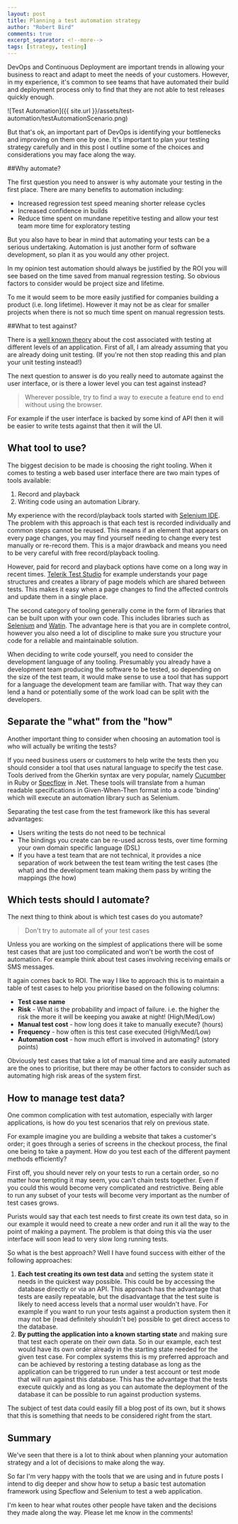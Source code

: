 ```yaml
--- 
layout: post
title: Planning a test automation strategy
author: "Robert Bird"
comments: true
excerpt_separator: <!--more-->
tags: [strategy, testing]
---
```


DevOps and Continuous Deployment are important trends in allowing your business to react and adapt to meet the needs of your customers. However, in my experience, it's common to see teams that have automated their build and deployment process only to find that they are not able to test releases quickly enough. 

![Test Automation]({{ site.url }}/assets/test-automation/testAutomationScenario.png)

But that's ok, an important part of DevOps is identifying your bottlenecks and improving on them one by one. It's important to plan your testing strategy carefully and in this post I outline some of the choices and considerations you may face along the way.

##Why automate?

The first question you need to answer is why automate your testing in the first place. There are many benefits to automation including:

 * Increased regression test speed meaning shorter release cycles
 * Increased confidence in builds
 * Reduce time spent on mundane repetitive testing and allow your test team more time for exploratory testing

But you also have to bear in mind that automating your tests can be a serious undertaking. Automation is just another form of software development, so plan it as you would any other project.

In my opinion test automation should always be justified by the ROI you will see based on the time saved from manual regression testing. So obvious factors to consider would be project size and lifetime. 

To me it would seem to be more easily justified for companies building a product (i.e. long lifetime). However it may not be as clear for smaller projects when there is not so much time spent on manual regression tests.

##What to test against?

There is a [well known theory](http://martinfowler.com/bliki/TestPyramid.html) about the cost associated with testing at different levels of an application. First of all, I am already assuming that you are already doing unit testing. (If you're not then stop reading this and plan your unit testing instead!)

The next question to answer is do you really need to automate against the user interface, or is there a lower level you can test against instead? 

>Wherever possible, try to find a way to execute a feature end to end without using the browser.

For example if the user interface is backed by some kind of API then it will be easier to write tests against that then it will the UI. 


## What tool to use?

The biggest decision to be made is choosing the right tooling. When it comes to testing a web based user interface there are two main types of tools available:

1. Record and playback
2. Writing code using an automation Library.

My experience with the record/playback tools started with [Selenium IDE](http://www.seleniumhq.org/projects/ide/). The problem with this approach is that each test is recorded individually and common steps cannot be reused. This means if an element that appears on every page changes, you may find yourself needing to change every test manually or re-record them. This is a major drawback and means you need to be very careful with free record/playback tooling.

However, paid for record and playback options have come on a long way in recent times. [Telerik Test Studio](http://www.telerik.com/teststudio) for example understands your page structures and creates a library of page models which are shared between tests. This makes it easy when a page changes to find the affected controls and update them in a single place.

The second category of tooling generally come in the form of libraries that can be built upon with your own code. This includes libraries such as [Selenium](http://www.seleniumhq.org/projects/webdriver/) and [Watin](http://watin.org/). The advantage here is that you are in complete control, however you also need a lot of discipline to make sure you structure your code for a reliable and maintainable solution.

When deciding to write code yourself, you need to consider the development language of any tooling. Presumably you already have a development team producing the software to be tested, so depending on the size of the test team, it would make sense to use a tool that has support for a language the development team are familiar with. That way they can lend a hand or potentially some of the work load can be split with the developers.

## Separate the "what" from the "how"

Another important thing to consider when choosing an automation tool is who will actually be writing the tests? 

If you need business users or customers to help write the tests then you should consider a tool that uses natural language to specify the test case. Tools derived from the Gherkin syntax are very popular, namely [Cucumber](https://cucumber.io/) in Ruby or [Specflow](http://www.specflow.org/) in .Net. These tools will translate from a human readable specifications in Given-When-Then format into a code 'binding' which will execute an automation library such as Selenium. 

Separating the test case from the test framework like this has several advantages:

* Users writing the tests do not need to be technical
* The bindings you create can be re-used across tests, over time forming your own domain specific language (DSL)
* If you have a test team that are not technical, it provides a nice separation of work between the test team writing the test cases (the what) and the development team making them pass by writing the mappings (the how)
 
 
## Which tests should I automate?
The next thing to think about is which test cases do you automate? 

>Don't try to automate all of your test cases

Unless you are working on the simplest of applications there will be some test cases that are just too complicated and won't be worth the cost of automation. For example think about test cases involving receiving emails or SMS messages.

It again comes back to ROI. The way I like to approach this is to maintain a table of test cases to help you prioritise based on the following columns:

* **Test case name**
* **Risk** - What is the probability and impact of failure. i.e. the higher the risk the more it will be keeping you awake at night! (High/Med/Low)
* **Manual test cost** - how long does it take to manually execute? (hours)
* **Frequency** - how often is this test case executed (High/Med/Low)
* **Automation cost** - how much effort is involved in automating? (story points)

Obviously test cases that take a lot of manual time and are easily automated are the ones to prioritise, but there may be other factors to consider such as automating high risk areas of the system first.

## How to manage test data?

One common complication with test automation, especially with larger applications, is how do you test scenarios that rely on previous state.

For example imagine you are building a website that takes a customer's order; it goes through a series of screens in the checkout process, the final one being to take a payment. How do you test each of the different payment methods efficiently?

First off, you should never rely on your tests to run a certain order, so no matter how tempting it may seem, you can't chain tests together. Even if you could this would become very complicated and restrictive. Being able to run any subset of your tests will become very important as the number of test cases grows. 

Purists would say that each test needs to first create its own test data, so in our example it would need to create a new order and run it all the way to the point of making a payment. The problem is that doing this via the user interface will soon lead to very slow long running tests.

So what is the best approach? Well I have found success with either of the following approaches:

1. **Each test creating its own test data** and setting the system state it needs in the quickest way possible. This could be by accessing the database directly or via an API. This approach has the advantage that tests are easily repeatable, but the disadvantage that the test suite is likely to need access levels that a normal user wouldn't have. For example if you want to run your tests against a production system then it may not be (read definitely shouldn't be) possible to get direct access to the database.
2. **By putting the application into a known starting state** and making sure that test each operate on their own data. So in our example, each test would have its own order already in the starting state needed for the given test case. For complex systems this is my preferred approach and can be achieved by restoring a testing database as long as the application can be triggered to run under a test account or test mode that will run against this database. This has the advantage that the tests execute quickly and as long as you can automate the deployment of the database it can be possible to run against production systems. 

The subject of test data could easily fill a blog post of its own, but it shows that this is something that needs to be considered right from the start.


## Summary

We've seen that there is a lot to think about when planning your automation strategy and a lot of decisions to make along the way. 

So far I'm very happy with the tools that we are using and in future posts I intend to dig deeper and show how to setup a basic test automation framework using Specflow and Selenium to test a web application. 

I'm keen to hear what routes other people have taken and the decisions they made along the way. Please let me know in the comments!











